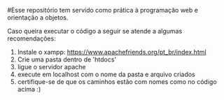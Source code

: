 #Esse repositório tem servido como prática à programação web e orientação a objetos.

Caso queira executar o código a seguir se atende a algumas recomendações:

1. Instale o xampp: https://www.apachefriends.org/pt_br/index.html
2. Crie uma pasta dentro de 'htdocs'
3. ligue o servidor apache
4. execute em localhost com o nome da pasta e arquivo criados
5. certifique-se de que os caminhos estão com nomes como no código acima :)
